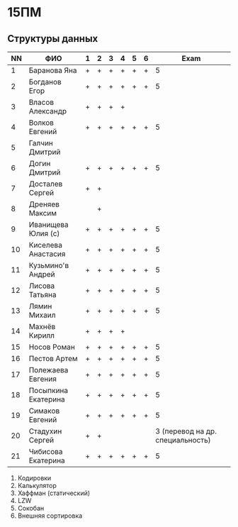 # 15ПМ
## Структуры данных

| NN  | ФИО                   | 1   | 2   | 3   | 4   | 5   | 6   | Exam |
| --- | --------------------- | --- | --- | --- | --- | --- | --- | ---- |
| 1   | Баранова Яна          | +   | +   | +   | +   | +   | +   | 5    |
| 2   | Богданов Егор         | +   | +   | +   | +   | +   | +   | 5    |
| 3   | Власов Александр      | +   | +   | +   | +   |     |     |      |
| 4   | Волков Евгений        | +   | +   | +   | +   | +   | +   | 5    |
| 5   | Галчин Дмитрий        |     |     |     |     |     |     |      |
| 6   | Догин Дмитрий         | +   | +   | +   | +   | +   | +   | 5    |
| 7   | Досталев Сергей       | +   | +   |     |     |     |     |      |
| 8   | Дреняев Максим        |     | +   |     |     |     |     |      |
| 9   | Иванищева Юлия (с)    | +   | +   | +   | +   | +   | +   | 5    |
| 10  | Киселева Анастасия    | +   | +   | +   | +   | +   | +   | 5    |
| 11  | Кузьмино'в Андрей     | +   | +   | +   | +   | +   | +   | 5    |
| 12  | Лисова Татьяна        | +   | +   | +   | +   | +   | +   | 5    |
| 13  | Лямин Михаил          | +   | +   | +   | +   | +   | +   | 5    |
| 14  | Махнёв Кирилл         | +   | +   | +   | +   |     |     |      |
| 15  | Носов Роман           | +   | +   | +   | +   | +   | +   | 5    |
| 16  | Пестов Артем          | +   | +   | +   | +   | +   | +   | 5    |
| 17  | Полежаева Евгения     | +   | +   | +   | +   | +   | +   | 5    |
| 18  | Посыпкина Екатерина   | +   | +   | +   | +   | +   | +   | 5    |
| 19  | Симаков Евгений       | +   | +   | +   | +   | +   | +   | 5    |
| 20  | Стадухин Сергей       | +   | +   |     |     |     |     | 3 (перевод на др. специальность) |
| 21  | Чибисова Екатерина    | +   | +   | +   | +   | +   | +   | 5    |

1. Кодировки
2. Калькулятор
3. Хаффман (статический)
4. LZW
5. Сокобан
6. Внешняя сортировка
